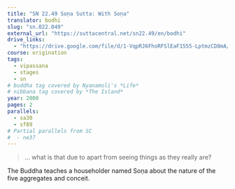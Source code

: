 ```yaml
---
title: "SN 22.49 Soṇa Sutta: With Soṇa"
translator: bodhi
slug: "sn.022.049"
external_url: "https://suttacentral.net/sn22.49/en/bodhi"
drive_links:
  - "https://drive.google.com/file/d/1-VqpRJ6FhoRFSlEaF1555-LptmzCD8mA/view?usp=drivesdk"
course: origination
tags:
  - vipassana
  - stages
  - sn
# buddha tag covered by Nyanamoli's *Life*
# nibbana tag covered by *The Island*
year: 2000
pages: 2
parallels:
  - sa30
  - sf89
# Partial parallels from SC
#  - ne37
---
```


> ... what is that due to apart from seeing things as they really are?

The Buddha teaches a householder named Soṇa about the nature of the five aggregates and conceit.
